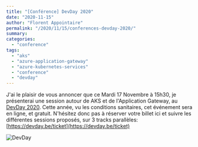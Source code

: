 ```yaml
---
title: "[Conférence] DevDay 2020"
date: "2020-11-15"
author: "Florent Appointaire"
permalink: "/2020/11/15/conferences-devday-2020/"
summary:
categories: 
  - "conference"
tags: 
  - "aks"
  - "azure-application-gateway"
  - "azure-kubernetes-services"
  - "conference"
  - "devday"
---
```

J'ai le plaisir de vous annoncer que ce Mardi 17 Novembre à 15h30, je présenterai une session autour de AKS et de l'Application Gateway, au [DevDay 2020](https://devday.be/). Cette année, vu les conditions sanitaires, cet événement sera en ligne, et gratuit. N'hésitez donc pas à réserver votre billet ici et suivre les différentes sessions proposés, sur 3 tracks parallèles: [https://devday.be/ticket](https://devday.be/ticket)

![DevDay](https://devday.be/img/logo-color-sm.png)